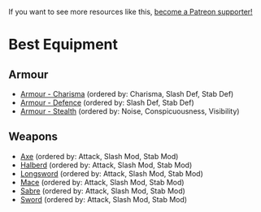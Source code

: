 <!-- TITLE: Best Equipment -->

If you want to see more resources like this, [become a Patreon supporter!](https://www.patreon.com/fireundubh) 

# Best Equipment
## Armour

- [Armour - Charisma](best-equipment/armour-charisma) (ordered by: Charisma, Slash Def, Stab Def)
- [Armour - Defence](best-equipment/armour-defence) (ordered by: Slash Def, Stab Def)
- [Armour - Stealth](best-equipment/armour-stealth) (ordered by: Noise, Conspicuousness, Visibility)

## Weapons

- [Axe](equipment/axe) (ordered by: Attack, Slash Mod, Stab Mod)
- [Halberd](best-equipment/halberd) (ordered by: Attack, Slash Mod, Stab Mod)
- [Longsword](best-equipment/longsword) (ordered by: Attack, Slash Mod, Stab Mod)
- [Mace](best-equipment/mace) (ordered by: Attack, Slash Mod, Stab Mod)
- [Sabre](best-equipment/sabre) (ordered by: Attack, Slash Mod, Stab Mod)
- [Sword](best-equipment/sword) (ordered by: Attack, Slash Mod, Stab Mod)
